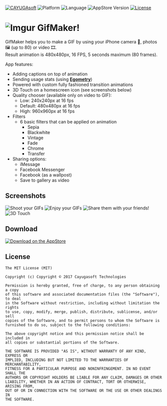[![CAYUGAsoft](https://rawgithub.com/cayugasoft/Resources/master/Badges_by_Cayuga/by_Cayuga.svg)](http://cayugasoft.com/?utm_source=github)
![Platform](https://img.shields.io/badge/platform-ios-lightgray.svg)
![Language](https://img.shields.io/badge/language-objective--c-brightgreen.svg)
![AppStore Version](https://img.shields.io/badge/appstore-v1.4-brightgreen.svg)
[![License](https://rawgit.com/Cayugasoft/Resources/master/License/license.svg)]()

# ![Imgur](http://i.imgur.com/oLGWaiP.png) GifMaker!

GifMaker helps you to make a GIF by using your iPhone camera 🎥, photos 🖼 (up to 80) or video 🎞.
<br>Result animation is 480x480px, 16 FPS, 5 seconds maximum (80 frames).

App features:
- Adding captions on top of animation
- Sending usage stats (using [**Egometry**](https://github.com/ego-cms/egometry))
- Powered with custom fully fashioned transition animations
- 3D Touch on a homescreen icon (see screenshots below)
- Quality chooser (available only on video to GIF):
  - Low: 240x240px at 16 fps
  - Default: 480x480px at 16 fps
  - High: 960x960px at 16 fps
- Filters
  - 6 basic filters that can be applied on animation
    - Sepia
    - Blackwhite
    - Vintage
    - Fade
    - Chrome
    - Transfer
- Sharing options:
  - iMessage
  - Facebook Messenger
  - Facebook (as a wallpost)
  - Save to gallery as video

## Screenshots

![Shoot your GIFs](http://i.imgur.com/JGFvyUc.png)
![Enjoy your GIFs](http://i.imgur.com/JYsj8bU.png)
![Share them with your friends!](http://i.imgur.com/TKizBhF.jpg)
![3D Touch](http://i.imgur.com/FIdpuHV.jpg)

## Download
[![Download on the AppStore](https://honkbarkstudios.com/wp-content/uploads/2016/03/app-store-badge.png)](https://itunes.apple.com/us/app/gifmaker!/id1062986928?mt=8)

## License

    The MIT License (MIT)

    Copyright (c) Copyright © 2017 Cayugasoft Technologies

    Permission is hereby granted, free of charge, to any person obtaining a copy
    of this software and associated documentation files (the "Software"), to deal
    in the Software without restriction, including without limitation the rights
    to use, copy, modify, merge, publish, distribute, sublicense, and/or sell
    copies of the Software, and to permit persons to whom the Software is
    furnished to do so, subject to the following conditions:

    The above copyright notice and this permission notice shall be included in
    all copies or substantial portions of the Software.

    THE SOFTWARE IS PROVIDED "AS IS", WITHOUT WARRANTY OF ANY KIND, EXPRESS OR
    IMPLIED, INCLUDING BUT NOT LIMITED TO THE WARRANTIES OF MERCHANTABILITY,
    FITNESS FOR A PARTICULAR PURPOSE AND NONINFRINGEMENT. IN NO EVENT SHALL THE
    AUTHORS OR COPYRIGHT HOLDERS BE LIABLE FOR ANY CLAIM, DAMAGES OR OTHER
    LIABILITY, WHETHER IN AN ACTION OF CONTRACT, TORT OR OTHERWISE, ARISING FROM,
    OUT OF OR IN CONNECTION WITH THE SOFTWARE OR THE USE OR OTHER DEALINGS IN
    THE SOFTWARE.
